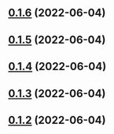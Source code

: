 ## [0.1.6](https://github.com/tyn1998/workflows-for-hypercrx/compare/v0.1.5...v0.1.6) (2022-06-04)



## [0.1.5](https://github.com/tyn1998/workflows-for-hypercrx/compare/v0.1.4...v0.1.5) (2022-06-04)



## [0.1.4](https://github.com/tyn1998/workflows-for-hypercrx/compare/v0.1.3...v0.1.4) (2022-06-04)



## [0.1.3](https://github.com/tyn1998/workflows-for-hypercrx/compare/v0.1.2...v0.1.3) (2022-06-04)



## [0.1.2](https://github.com/tyn1998/workflows-for-hypercrx/compare/v0.1.1...v0.1.2) (2022-06-04)




